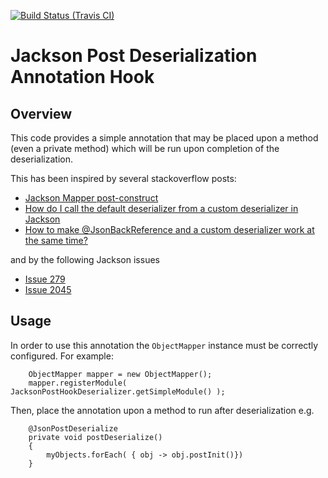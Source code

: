 [![Build Status (Travis CI)](https://travis-ci.org/rnc/jackson-annotation.svg?branch=master)](https://travis-ci.org/rnc/jackson-annotation.svg?branch=master)



# Jackson Post Deserialization Annotation Hook

## Overview

This code provides a simple annotation that may be placed upon a method (even a private method) which will be run upon completion of the deserialization.

This has been inspired by several stackoverflow posts:

* [Jackson Mapper post-construct](https://stackoverflow.com/questions/6834677/jackson-mapper-post-construct/6834831#6834831)
* [How do I call the default deserializer from a custom deserializer in Jackson](https://stackoverflow.com/questions/18313323/how-do-i-call-the-default-deserializer-from-a-custom-deserializer-in-jackson/18405958#18405958)
* [How to make @JsonBackReference and a custom deserializer work at the same time?](https://stackoverflow.com/questions/55924605/jackson-how-to-make-jsonbackreference-and-a-custom-deserializer-work-at-the-sa)

and by the following Jackson issues
* [Issue 279](https://github.com/FasterXML/jackson-databind/issues/279)
* [Issue 2045](https://github.com/FasterXML/jackson-databind/issues/2045)

## Usage

In order to use this annotation the `ObjectMapper` instance must be correctly configured. For example:
```
    ObjectMapper mapper = new ObjectMapper();
    mapper.registerModule( JacksonPostHookDeserializer.getSimpleModule() );
```

Then, place the annotation upon a method to run after deserialization e.g.

```
    @JsonPostDeserialize
    private void postDeserialize()
    {
        myObjects.forEach( { obj -> obj.postInit()})
    }
```